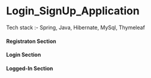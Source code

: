 # Login_SignUp_Application

Tech stack :- Spring, Java, Hibernate, MySql, Thymeleaf<br>

#### Registraton Section
#### Login Section

#### Logged-In Section
